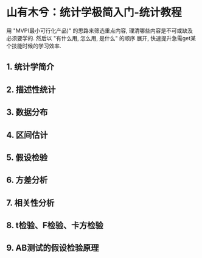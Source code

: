 # 山有木兮：统计学极简入门-统计教程
用 "MVP(最小可行化产品)" 的思路来筛选重点内容, 理清哪些内容是不可或缺及必须要学的. 然后以 "有什么用, 怎么用, 是什么" 的顺序 展开, 快速提升急需get某个技能时候的学习效率. 
## 1. 统计学简介
## 2. 描述性统计
## 3. 数据分布
## 4. 区间估计
## 5. 假设检验
## 6. 方差分析
## 7. 相关性分析
## 8. t检验、F检验、卡方检验
## 9. AB测试的假设检验原理
